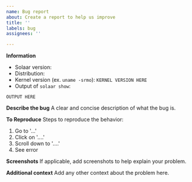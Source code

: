 ```yaml
---
name: Bug report
about: Create a report to help us improve
title: ''
labels: bug
assignees: ''

---
```


**Information**
<!-- Do not bother opening an issue for version 0.9.2 or older, it is extremely outdated. Please update to the latest one and see if your issue persists. -->
- Solaar version:
- Distribution:
- Kernel version (ex. `uname -srmo`): `KERNEL VERSION HERE`
- Output of `solaar show`:
```
OUTPUT HERE
```

**Describe the bug**
A clear and concise description of what the bug is.

**To Reproduce**
Steps to reproduce the behavior:
1. Go to '...'
2. Click on '....'
3. Scroll down to '....'
4. See error

**Screenshots**
If applicable, add screenshots to help explain your problem.

**Additional context**
Add any other context about the problem here.
